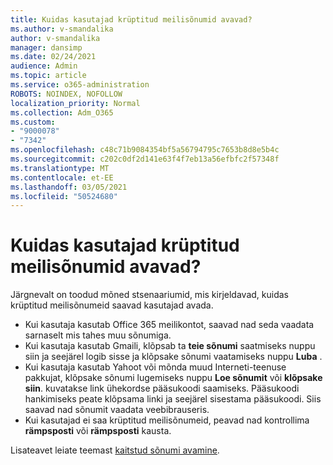 ```yaml
---
title: Kuidas kasutajad krüptitud meilisõnumid avavad?
ms.author: v-smandalika
author: v-smandalika
manager: dansimp
ms.date: 02/24/2021
audience: Admin
ms.topic: article
ms.service: o365-administration
ROBOTS: NOINDEX, NOFOLLOW
localization_priority: Normal
ms.collection: Adm_O365
ms.custom:
- "9000078"
- "7342"
ms.openlocfilehash: c48c71b9084354bf5a56794795c7653b8d8e5b4c
ms.sourcegitcommit: c202c0df2d141e63f4f7eb13a56efbfc2f57348f
ms.translationtype: MT
ms.contentlocale: et-EE
ms.lasthandoff: 03/05/2021
ms.locfileid: "50524680"
---
```

# <a name="how-users-open-an-encrypted-email-message"></a>Kuidas kasutajad krüptitud meilisõnumid avavad?

Järgnevalt on toodud mõned stsenaariumid, mis kirjeldavad, kuidas krüptitud meilisõnumeid saavad kasutajad avada.

- Kui kasutaja kasutab Office 365 meilikontot, saavad nad seda vaadata sarnaselt mis tahes muu sõnumiga.
- Kui kasutaja kasutab Gmaili, klõpsab ta **teie sõnumi** saatmiseks nuppu siin ja seejärel logib sisse ja klõpsake sõnumi vaatamiseks nuppu **Luba** .
- Kui kasutaja kasutab Yahoot või mõnda muud Interneti-teenuse pakkujat, klõpsake sõnumi lugemiseks nuppu **Loe sõnumit** või **klõpsake siin**. kuvatakse link ühekordse pääsukoodi saamiseks. Pääsukoodi hankimiseks peate klõpsama linki ja seejärel sisestama pääsukoodi. Siis saavad nad sõnumit vaadata veebibrauseris.
- Kui kasutajad ei saa krüptitud meilisõnumeid, peavad nad kontrollima **rämpsposti** või **rämpsposti** kausta.

Lisateavet leiate teemast [kaitstud sõnumi avamine](https://support.microsoft.com/topic/how-do-i-open-a-protected-message-1157a286-8ecc-4b1e-ac43-2a608fbf3098).